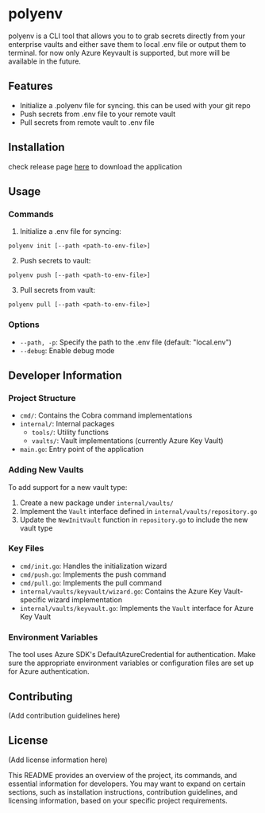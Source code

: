# polyenv

polyenv is a CLI tool that allows you to to grab secrets directly from your enterprise vaults and either save them to local .env file or output them to terminal.
for now only Azure Keyvault is supported, but more will be available in the future.

## Features

- Initialize a .polyenv file for syncing. this can be used with your git repo
- Push secrets from .env file to your remote vault
- Pull secrets from remote vault to .env file

## Installation

check release page [here](https://github.com/WithHolm/polyenv/releases) to download the application

## Usage

### Commands

1. Initialize a .env file for syncing:

```
polyenv init [--path <path-to-env-file>]
```

2. Push secrets to vault:

```
polyenv push [--path <path-to-env-file>]
```

3. Pull secrets from vault:

```
polyenv pull [--path <path-to-env-file>]
```

### Options

- `--path, -p`: Specify the path to the .env file (default: "local.env")
- `--debug`: Enable debug mode

## Developer Information

### Project Structure

- `cmd/`: Contains the Cobra command implementations
- `internal/`: Internal packages
  - `tools/`: Utility functions
  - `vaults/`: Vault implementations (currently Azure Key Vault)
- `main.go`: Entry point of the application

### Adding New Vaults

To add support for a new vault type:

1. Create a new package under `internal/vaults/`
2. Implement the `Vault` interface defined in `internal/vaults/repository.go`
3. Update the `NewInitVault` function in `repository.go` to include the new vault type

### Key Files

- `cmd/init.go`: Handles the initialization wizard
- `cmd/push.go`: Implements the push command
- `cmd/pull.go`: Implements the pull command
- `internal/vaults/keyvault/wizard.go`: Contains the Azure Key Vault-specific wizard implementation
- `internal/vaults/keyvault.go`: Implements the `Vault` interface for Azure Key Vault

### Environment Variables

The tool uses Azure SDK's DefaultAzureCredential for authentication. Make sure the appropriate environment variables or configuration files are set up for Azure authentication.

## Contributing

(Add contribution guidelines here)

## License

(Add license information here)

This README provides an overview of the project, its commands, and essential information for developers. You may want to expand on certain sections, such as installation instructions, contribution guidelines, and licensing information, based on your specific project requirements.
